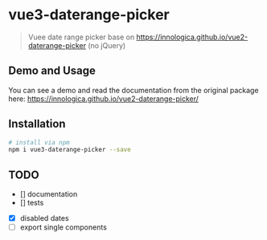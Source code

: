 # vue3-daterange-picker

> Vuee date range picker base on https://innologica.github.io/vue2-daterange-picker (no jQuery)

## Demo and Usage

You can see a demo and read the documentation from the original package here:
https://innologica.github.io/vue2-daterange-picker/

## Installation

```bash
# install via npm
npm i vue3-daterange-picker --save
```

## TODO

-   [] documentation
-   [] tests
-   [x] disabled dates
-   [ ] export single components
